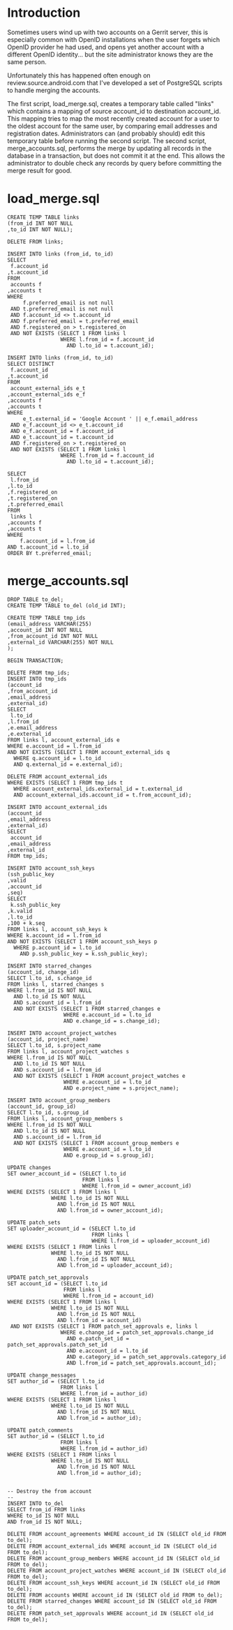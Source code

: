 # Introduction

Sometimes users wind up with two accounts on a Gerrit server, this is especially
common with OpenID installations when the user forgets which OpenID provider he
had used, and opens yet another account with a different OpenID identity... but
the site administrator knows they are the same person.

Unfortunately this has happened often enough on review.source.android.com that
I've developed a set of PostgreSQL scripts to handle merging the accounts.

The first script, load\_merge.sql, creates a temporary table called "links"
which contains a mapping of source account\_id to destination account\_id. This
mapping tries to map the most recently created account for a user to the oldest
account for the same user, by comparing email addresses and registration dates.
Administrators can (and probably should) edit this temporary table before
running the second script. The second script, merge\_accounts.sql, performs the
merge by updating all records in the database in a transaction, but does not
commit it at the end. This allows the administrator to double check any records
by query before committing the merge result for good.

# load\_merge.sql

```
CREATE TEMP TABLE links
(from_id INT NOT NULL
,to_id INT NOT NULL);

DELETE FROM links;

INSERT INTO links (from_id, to_id)
SELECT
 f.account_id
,t.account_id
FROM
 accounts f
,accounts t
WHERE
     f.preferred_email is not null
 AND t.preferred_email is not null
 AND f.account_id <> t.account_id
 AND f.preferred_email = t.preferred_email
 AND f.registered_on > t.registered_on
 AND NOT EXISTS (SELECT 1 FROM links l
                 WHERE l.from_id = f.account_id
                   AND l.to_id = t.account_id);

INSERT INTO links (from_id, to_id)
SELECT DISTINCT
 f.account_id
,t.account_id
FROM
 account_external_ids e_t
,account_external_ids e_f
,accounts f
,accounts t
WHERE
     e_t.external_id = 'Google Account ' || e_f.email_address
 AND e_f.account_id <> e_t.account_id
 AND e_f.account_id = f.account_id
 AND e_t.account_id = t.account_id
 AND f.registered_on > t.registered_on
 AND NOT EXISTS (SELECT 1 FROM links l
                 WHERE l.from_id = f.account_id
                   AND l.to_id = t.account_id);

SELECT
 l.from_id
,l.to_id
,f.registered_on
,t.registered_on
,t.preferred_email
FROM
 links l
,accounts f
,accounts t
WHERE
    f.account_id = l.from_id
AND t.account_id = l.to_id
ORDER BY t.preferred_email;
```

# merge\_accounts.sql

```
DROP TABLE to_del;
CREATE TEMP TABLE to_del (old_id INT);

CREATE TEMP TABLE tmp_ids
(email_address VARCHAR(255)
,account_id INT NOT NULL
,from_account_id INT NOT NULL
,external_id VARCHAR(255) NOT NULL
);

BEGIN TRANSACTION;

DELETE FROM tmp_ids;
INSERT INTO tmp_ids
(account_id
,from_account_id
,email_address
,external_id)
SELECT
 l.to_id
,l.from_id
,e.email_address
,e.external_id
FROM links l, account_external_ids e
WHERE e.account_id = l.from_id
AND NOT EXISTS (SELECT 1 FROM account_external_ids q
  WHERE q.account_id = l.to_id
  AND q.external_id = e.external_id);

DELETE FROM account_external_ids
WHERE EXISTS (SELECT 1 FROM tmp_ids t
  WHERE account_external_ids.external_id = t.external_id
  AND account_external_ids.account_id = t.from_account_id);

INSERT INTO account_external_ids
(account_id
,email_address
,external_id)
SELECT
 account_id
,email_address
,external_id
FROM tmp_ids;

INSERT INTO account_ssh_keys
(ssh_public_key
,valid
,account_id
,seq)
SELECT
 k.ssh_public_key
,k.valid
,l.to_id
,100 + k.seq
FROM links l, account_ssh_keys k
WHERE k.account_id = l.from_id
AND NOT EXISTS (SELECT 1 FROM account_ssh_keys p
  WHERE p.account_id = l.to_id
    AND p.ssh_public_key = k.ssh_public_key);

INSERT INTO starred_changes
(account_id, change_id)
SELECT l.to_id, s.change_id
FROM links l, starred_changes s
WHERE l.from_id IS NOT NULL
  AND l.to_id IS NOT NULL
  AND s.account_id = l.from_id
  AND NOT EXISTS (SELECT 1 FROM starred_changes e
                  WHERE e.account_id = l.to_id
                  AND e.change_id = s.change_id);

INSERT INTO account_project_watches
(account_id, project_name)
SELECT l.to_id, s.project_name
FROM links l, account_project_watches s
WHERE l.from_id IS NOT NULL
  AND l.to_id IS NOT NULL
  AND s.account_id = l.from_id
  AND NOT EXISTS (SELECT 1 FROM account_project_watches e
                  WHERE e.account_id = l.to_id
                  AND e.project_name = s.project_name);

INSERT INTO account_group_members
(account_id, group_id)
SELECT l.to_id, s.group_id
FROM links l, account_group_members s
WHERE l.from_id IS NOT NULL
  AND l.to_id IS NOT NULL
  AND s.account_id = l.from_id
  AND NOT EXISTS (SELECT 1 FROM account_group_members e
                  WHERE e.account_id = l.to_id
                  AND e.group_id = s.group_id);

UPDATE changes
SET owner_account_id = (SELECT l.to_id
                        FROM links l
                        WHERE l.from_id = owner_account_id)
WHERE EXISTS (SELECT 1 FROM links l
              WHERE l.to_id IS NOT NULL
                AND l.from_id IS NOT NULL
                AND l.from_id = owner_account_id);

UPDATE patch_sets
SET uploader_account_id = (SELECT l.to_id
                           FROM links l
                           WHERE l.from_id = uploader_account_id)
WHERE EXISTS (SELECT 1 FROM links l
              WHERE l.to_id IS NOT NULL
                AND l.from_id IS NOT NULL
                AND l.from_id = uploader_account_id);

UPDATE patch_set_approvals
SET account_id = (SELECT l.to_id
                  FROM links l
                  WHERE l.from_id = account_id)
WHERE EXISTS (SELECT 1 FROM links l
              WHERE l.to_id IS NOT NULL
                AND l.from_id IS NOT NULL
                AND l.from_id = account_id)
 AND NOT EXISTS (SELECT 1 FROM patch_set_approvals e, links l
                 WHERE e.change_id = patch_set_approvals.change_id
                   AND e.patch_set_id = patch_set_approvals.patch_set_id
                   AND e.account_id = l.to_id
                   AND e.category_id = patch_set_approvals.category_id
                   AND l.from_id = patch_set_approvals.account_id);

UPDATE change_messages
SET author_id = (SELECT l.to_id
                 FROM links l
                 WHERE l.from_id = author_id)
WHERE EXISTS (SELECT 1 FROM links l
              WHERE l.to_id IS NOT NULL
                AND l.from_id IS NOT NULL
                AND l.from_id = author_id);

UPDATE patch_comments
SET author_id = (SELECT l.to_id
                 FROM links l
                 WHERE l.from_id = author_id)
WHERE EXISTS (SELECT 1 FROM links l
              WHERE l.to_id IS NOT NULL
                AND l.from_id IS NOT NULL
                AND l.from_id = author_id);


-- Destroy the from account
--
INSERT INTO to_del
SELECT from_id FROM links
WHERE to_id IS NOT NULL
AND from_id IS NOT NULL;

DELETE FROM account_agreements WHERE account_id IN (SELECT old_id FROM to_del);
DELETE FROM account_external_ids WHERE account_id IN (SELECT old_id FROM to_del);
DELETE FROM account_group_members WHERE account_id IN (SELECT old_id FROM to_del);
DELETE FROM account_project_watches WHERE account_id IN (SELECT old_id FROM to_del);
DELETE FROM account_ssh_keys WHERE account_id IN (SELECT old_id FROM to_del);
DELETE FROM accounts WHERE account_id IN (SELECT old_id FROM to_del);
DELETE FROM starred_changes WHERE account_id IN (SELECT old_id FROM to_del);
DELETE FROM patch_set_approvals WHERE account_id IN (SELECT old_id FROM to_del);
```
